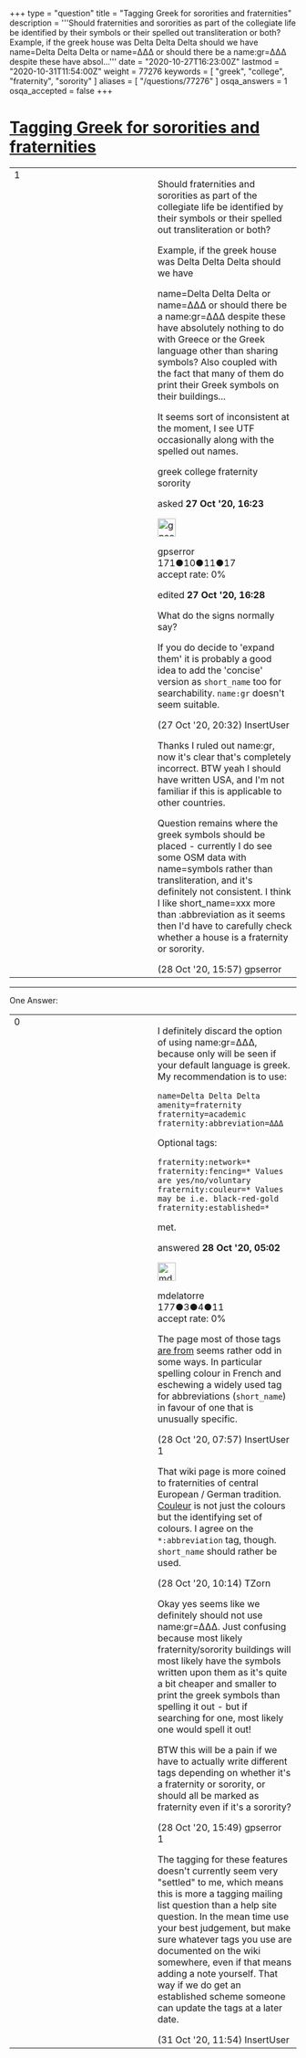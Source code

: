 +++
type = "question"
title = "Tagging Greek for sororities and fraternities"
description = '''Should fraternities and sororities as part of the collegiate life be identified by their symbols or their spelled out transliteration or both? Example, if the greek house was Delta Delta Delta should we have name=Delta Delta Delta or name=ΔΔΔ or should there be a name:gr=ΔΔΔ despite these have absol...'''
date = "2020-10-27T16:23:00Z"
lastmod = "2020-10-31T11:54:00Z"
weight = 77276
keywords = [ "greek", "college", "fraternity", "sorority" ]
aliases = [ "/questions/77276" ]
osqa_answers = 1
osqa_accepted = false
+++

<div class="headNormal">

# [Tagging Greek for sororities and fraternities](/questions/77276/tagging-greek-for-sororities-and-fraternities)

</div>

<div id="main-body">

<div id="askform">

<table id="question-table" style="width:100%;">
<colgroup>
<col style="width: 50%" />
<col style="width: 50%" />
</colgroup>
<tbody>
<tr>
<td style="width: 30px; vertical-align: top"><div class="vote-buttons">
<span id="post-77276-upvote" class="ajax-command post-vote up" rel="nofollow" title="I like this post (click again to cancel)"> </span>
<div id="post-77276-score" class="post-score" title="current number of votes">
1
</div>
<span id="post-77276-downvote" class="ajax-command post-vote down" rel="nofollow" title="I dont like this post (click again to cancel)"> </span> <span id="favorite-mark" class="ajax-command favorite-mark" rel="nofollow" title="mark/unmark this question as favorite (click again to cancel)"> </span>
<div id="favorite-count" class="favorite-count">
&#10;</div>
</div></td>
<td><div id="item-right">
<div class="question-body">
<p>Should fraternities and sororities as part of the collegiate life be identified by their symbols or their spelled out transliteration or both?</p>
<p>Example, if the greek house was Delta Delta Delta should we have</p>
<p>name=Delta Delta Delta or name=ΔΔΔ or should there be a name:gr=ΔΔΔ despite these have absolutely nothing to do with Greece or the Greek language other than sharing symbols? Also coupled with the fact that many of them do print their Greek symbols on their buildings...</p>
<p>It seems sort of inconsistent at the moment, I see UTF occasionally along with the spelled out names.</p>
</div>
<div id="question-tags" class="tags-container tags">
<span class="post-tag tag-link-greek" rel="tag" title="see questions tagged &#39;greek&#39;">greek</span> <span class="post-tag tag-link-college" rel="tag" title="see questions tagged &#39;college&#39;">college</span> <span class="post-tag tag-link-fraternity" rel="tag" title="see questions tagged &#39;fraternity&#39;">fraternity</span> <span class="post-tag tag-link-sorority" rel="tag" title="see questions tagged &#39;sorority&#39;">sorority</span>
</div>
<div id="question-controls" class="post-controls">
&#10;</div>
<div class="post-update-info-container">
<div class="post-update-info post-update-info-user">
<p>asked <strong>27 Oct '20, 16:23</strong></p>
<img src="https://secure.gravatar.com/avatar/c86f4c99960b2c3ffdeb1698ba833b52?s=32&amp;d=identicon&amp;r=g" class="gravatar" width="32" height="32" alt="gpserror&#39;s gravatar image" />
<p><span>gpserror</span><br />
<span class="score" title="171 reputation points">171</span><span title="10 badges"><span class="badge1">●</span><span class="badgecount">10</span></span><span title="11 badges"><span class="silver">●</span><span class="badgecount">11</span></span><span title="17 badges"><span class="bronze">●</span><span class="badgecount">17</span></span><br />
<span class="accept_rate" title="Rate of the user&#39;s accepted answers">accept rate:</span> <span title="gpserror has no accepted answers">0%</span></p>
</div>
<div class="post-update-info post-update-info-edited">
<p><span> edited <strong>27 Oct '20, 16:28</strong> </span></p>
</div>
</div>
<div id="comments-container-77276" class="comments-container">
<span id="77277"></span>
<div id="comment-77277" class="comment">
<div id="post-77277-score" class="comment-score">
&#10;</div>
<div class="comment-text">
<p>What do the signs normally say?</p>
<p>If you do decide to 'expand them' it is probably a good idea to add the 'concise' version as <code>short_name</code> too for searchability. <code>name:gr</code> doesn't seem suitable.</p>
</div>
<div id="comment-77277-info" class="comment-info">
<span class="comment-age">(27 Oct '20, 20:32)</span> <span class="comment-user userinfo">InsertUser</span>
</div>
</div>
<span id="77292"></span>
<div id="comment-77292" class="comment">
<div id="post-77292-score" class="comment-score">
&#10;</div>
<div class="comment-text">
<p>Thanks I ruled out name:gr, now it's clear that's completely incorrect. BTW yeah I should have written USA, and I'm not familiar if this is applicable to other countries.</p>
<p>Question remains where the greek symbols should be placed - currently I do see some OSM data with name=symbols rather than transliteration, and it's definitely not consistent. I think I like short_name=xxx more than :abbreviation as it seems then I'd have to carefully check whether a house is a fraternity or sorority.</p>
</div>
<div id="comment-77292-info" class="comment-info">
<span class="comment-age">(28 Oct '20, 15:57)</span> <span class="comment-user userinfo">gpserror</span>
</div>
</div>
</div>
<div id="comment-tools-77276" class="comment-tools">
&#10;</div>
<div class="clear">
&#10;</div>
<div id="comment-77276-form-container" class="comment-form-container">
&#10;</div>
<div class="clear">
&#10;</div>
</div></td>
</tr>
</tbody>
</table>

------------------------------------------------------------------------

<div class="tabBar">

<span id="sort-top"></span>

<div class="headQuestions">

One Answer:

</div>

</div>

<span id="77278"></span>

<div id="answer-container-77278" class="answer">

<table style="width:100%;">
<colgroup>
<col style="width: 50%" />
<col style="width: 50%" />
</colgroup>
<tbody>
<tr>
<td style="width: 30px; vertical-align: top"><div class="vote-buttons">
<span id="post-77278-upvote" class="ajax-command post-vote up" rel="nofollow" title="I like this post (click again to cancel)"> </span>
<div id="post-77278-score" class="post-score" title="current number of votes">
0
</div>
<span id="post-77278-downvote" class="ajax-command post-vote down" rel="nofollow" title="I dont like this post (click again to cancel)"> </span>
</div></td>
<td><div class="item-right">
<div class="answer-body">
<p>I definitely discard the option of using name:gr=ΔΔΔ, because only will be seen if your default language is greek. My recommendation is to use:</p>
<pre><code>name=Delta Delta Delta
amenity=fraternity 
fraternity=academic
fraternity:abbreviation=ΔΔΔ</code></pre>
<p>Optional tags:</p>
<pre><code>fraternity:network=* 
fraternity:fencing=* Values are yes/no/voluntary
fraternity:couleur=* Values may be i.e. black-red-gold
fraternity:established=*</code></pre>
<p>met.</p>
</div>
<div class="answer-controls post-controls">
&#10;</div>
<div class="post-update-info-container">
<div class="post-update-info post-update-info-user">
<p>answered <strong>28 Oct '20, 05:02</strong></p>
<img src="https://secure.gravatar.com/avatar/6783b46d5425152bbb4fc48e90eb279a?s=32&amp;d=identicon&amp;r=g" class="gravatar" width="32" height="32" alt="mdelatorre&#39;s gravatar image" />
<p><span>mdelatorre</span><br />
<span class="score" title="177 reputation points">177</span><span title="3 badges"><span class="badge1">●</span><span class="badgecount">3</span></span><span title="4 badges"><span class="silver">●</span><span class="badgecount">4</span></span><span title="11 badges"><span class="bronze">●</span><span class="badgecount">11</span></span><br />
<span class="accept_rate" title="Rate of the user&#39;s accepted answers">accept rate:</span> <span title="mdelatorre has no accepted answers">0%</span></p>
</div>
</div>
<div id="comments-container-77278" class="comments-container">
<span id="77280"></span>
<div id="comment-77280" class="comment">
<div id="post-77280-score" class="comment-score">
&#10;</div>
<div class="comment-text">
<p>The page most of those tags <a href="https://wiki.openstreetmap.org/wiki/Fraternity">are from</a> seems rather odd in some ways. In particular spelling colour in French and eschewing a widely used tag for abbreviations (<code>short_name</code>) in favour of one that is unusually specific.</p>
</div>
<div id="comment-77280-info" class="comment-info">
<span class="comment-age">(28 Oct '20, 07:57)</span> <span class="comment-user userinfo">InsertUser</span>
</div>
</div>
<span id="77286"></span>
<div id="comment-77286" class="comment">
<div id="post-77286-score" class="comment-score">
1
</div>
<div class="comment-text">
<p>That wiki page is more coined to fraternities of central European / German tradition. <a href="https://en.wikipedia.org/wiki/Couleur">Couleur</a> is not just the colours but the identifying set of colours. I agree on the <code>*:abbreviation</code> tag, though. <code>short_name</code> should rather be used.</p>
</div>
<div id="comment-77286-info" class="comment-info">
<span class="comment-age">(28 Oct '20, 10:14)</span> <span class="comment-user userinfo">TZorn</span>
</div>
</div>
<span id="77291"></span>
<div id="comment-77291" class="comment">
<div id="post-77291-score" class="comment-score">
&#10;</div>
<div class="comment-text">
<p>Okay yes seems like we definitely should not use name:gr=ΔΔΔ. Just confusing because most likely fraternity/sorority buildings will most likely have the symbols written upon them as it's quite a bit cheaper and smaller to print the greek symbols than spelling it out - but if searching for one, most likely one would spell it out!</p>
<p>BTW this will be a pain if we have to actually write different tags depending on whether it's a fraternity or sorority, or should all be marked as fraternity even if it's a sorority?</p>
</div>
<div id="comment-77291-info" class="comment-info">
<span class="comment-age">(28 Oct '20, 15:49)</span> <span class="comment-user userinfo">gpserror</span>
</div>
</div>
<span id="77338"></span>
<div id="comment-77338" class="comment">
<div id="post-77338-score" class="comment-score">
1
</div>
<div class="comment-text">
<p>The tagging for these features doesn't currently seem very "settled" to me, which means this is more a tagging mailing list question than a help site question. In the mean time use your best judgement, but make sure whatever tags you use are documented on the wiki somewhere, even if that means adding a note yourself. That way if we do get an established scheme someone can update the tags at a later date.</p>
</div>
<div id="comment-77338-info" class="comment-info">
<span class="comment-age">(31 Oct '20, 11:54)</span> <span class="comment-user userinfo">InsertUser</span>
</div>
</div>
</div>
<div id="comment-tools-77278" class="comment-tools">
&#10;</div>
<div class="clear">
&#10;</div>
<div id="comment-77278-form-container" class="comment-form-container">
&#10;</div>
<div class="clear">
&#10;</div>
</div></td>
</tr>
</tbody>
</table>

</div>

<div class="paginator-container-left">

</div>

</div>

</div>

